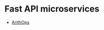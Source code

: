 # Fast API microservices

- <a href="https://github.com/sauravdwivedi/Microservices/tree/main/Python/FastAPI/ArithOps">ArithOps</a>
 
